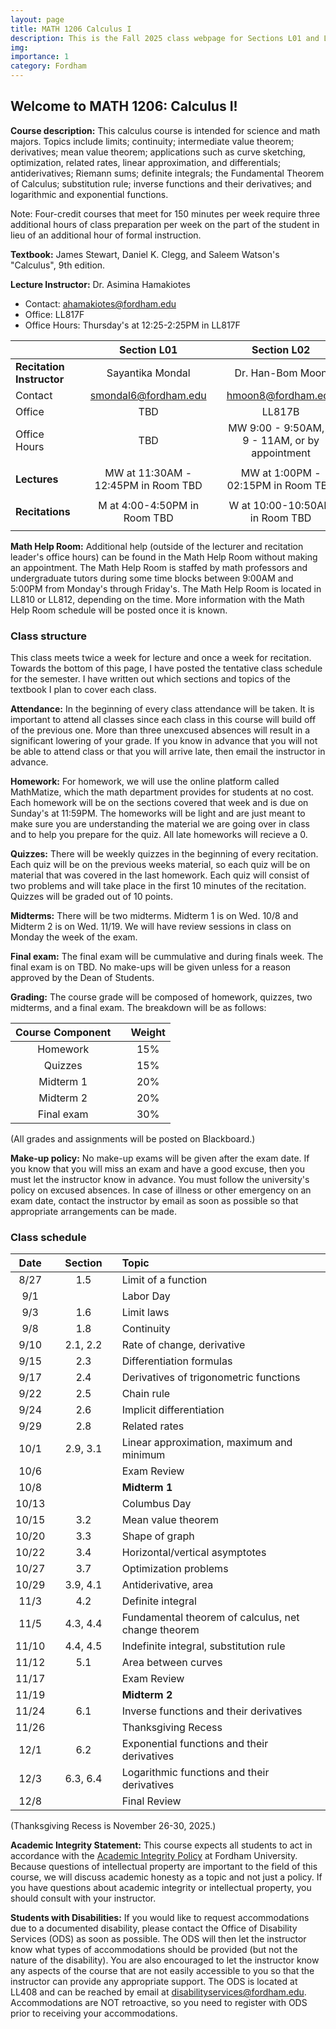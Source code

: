 ```yaml
---
layout: page
title: MATH 1206 Calculus I
description: This is the Fall 2025 class webpage for Sections L01 and L02 of MATH 1206 Calculus I at Fordham. 
img: 
importance: 1
category: Fordham
---
```


## Welcome to MATH 1206: Calculus I! 

**Course description:** This calculus course is intended for science and math majors. Topics include limits; continuity; intermediate value theorem; derivatives; mean value theorem; applications such as curve sketching, optimization, related rates, linear approximation, and differentials; antiderivatives; Riemann sums; definite integrals; the Fundamental Theorem of Calculus; substitution rule; inverse functions and their derivatives; and logarithmic and exponential functions. 

Note: Four-credit courses that meet for 150 minutes per week require three additional hours of class preparation per week on the part of the student in lieu of an additional hour of formal instruction.

**Textbook:** James Stewart, Daniel K. Clegg, and Saleem Watson's "Calculus", 9th edition.

**Lecture Instructor:** Dr. Asimina Hamakiotes
* Contact: [ahamakiotes@fordham.edu](mailto:ahamakiotes@fordham.edu)
* Office: LL817F
* Office Hours: Thursday's at 12:25-2:25PM in LL817F


|  |       |  Section L01   |       |  Section L02  | 
| :----     | :---: |  :----:       | :---: | :----:      |
| **Recitation Instructor** | | Sayantika Mondal | | Dr. Han-Bom Moon   |
| Contact | | [smondal6@fordham.edu](mailto:smondal6@fordham.edu) | | [hmoon8@fordham.edu](mailto:hmoon8@fordham.edu)  |
| Office | | TBD | | LL817B  |
| Office Hours | | TBD | | MW 9:00 - 9:50AM, T 9 - 11AM, or by appointment  |
|                | |                                 |       |                          |
| **Lectures** | | MW at 11:30AM - 12:45PM in Room TBD | | MW at 1:00PM - 02:15PM in Room TBD  |
|                | |                                 |       |                          |
| **Recitations** | | M at 4:00-4:50PM in Room TBD | | W at 10:00-10:50AM in Room TBD  | 
|                | |                                 |       |                          |

**Math Help Room:** Additional help (outside of the lecturer and recitation leader's office hours) can be found in the Math Help Room without making an appointment. The Math Help Room is staffed by math professors and undergraduate tutors during some time blocks between 9:00AM and 5:00PM from Monday's through Friday's. The Math Help Room is located in LL810 or LL812, depending on the time. More information with the Math Help Room schedule will be posted once it is known. 


### Class structure

This class meets twice a week for lecture and once a week for recitation. Towards the bottom of this page, I have posted the tentative class schedule for the semester. I have written out which sections and topics of the textbook I plan to cover each class. 

**Attendance:** In the beginning of every class attendance will be taken. It is important to attend all classes since each class in this course will build off of the previous one. More than three unexcused absences will result in a significant lowering of your grade. If you know in advance that you will not be able to attend class or that you will arrive late, then email the instructor in advance. 

**Homework:** For homework, we will use the online platform called MathMatize, which the math department provides for students at no cost. Each homework will be on the sections covered that week and is due on Sunday's at 11:59PM. The homeworks will be light and are just meant to make sure you are understanding the material we are going over in class and to help you prepare for the quiz. All late homeworks will recieve a 0. 

**Quizzes:** There will be weekly quizzes in the beginning of every recitation. Each quiz will be on the previous weeks material, so each quiz will be on material that was covered in the last homework. Each quiz will consist of two problems and will take place in the first 10 minutes of the recitation. Quizzes will be graded out of 10 points.

**Midterms:** There will be two midterms. Midterm 1 is on Wed. 10/8 and Midterm 2 is on Wed. 11/19. We will have review sessions in class on Monday the week of the exam.

**Final exam:** The final exam will be cummulative and during finals week. The final exam is on TBD. No make-ups will be given unless for a reason approved by the Dean of Students.

**Grading:** The course grade will be composed of homework, quizzes, two midterms, and a final exam. The breakdown will be as follows: 

| Course Component |       | Weight    | 
| :----:           | :---: |  :----:   |    
| Homework         |       |  15%      |
| Quizzes       |       |  15%      | 
| Midterm 1   |       |  20%      | 
| Midterm 2     |       |  20%      | 
| Final exam       |       |  30%      | 


(All grades and assignments will be posted on Blackboard.) 

<!--
**Exams:** 
* **Midterm 1:** Oct. 8, 2025
* **Midterm 2:** Nov. 19, 2025
* **Final:** TBD
-->


**Make-up policy:** No make-up exams will be given after the exam date. If you know that you will miss an exam and have a good excuse, then you must let the instructor know in advance. You must follow the university's policy on excused absences. In case of illness or other emergency on an exam date, contact the instructor by email as soon as possible so that appropriate arrangements can be made.


### Class schedule

| Date  |      | Section |      | Topic                                                                   | 
| :---: | :--: | :---:   | :--: | :---                                                                    | 
| 8/27  |      |  1.5    |      |  Limit of a function  |  
| 9/1   |      |         |      | Labor Day   | 
| 9/3   |      |  1.6    |      |  Limit laws   | 
| 9/8   |      |  1.8    |      |  Continuity                                  |   
| 9/10  |      | 2.1, 2.2 |      |  Rate of change, derivative  |
| 9/15  |      | 2.3     |      |  Differentiation formulas                      | 
| 9/17  |      | 2.4     |      |  Derivatives of trigonometric functions         |  
| 9/22  |      | 2.5     |      |  Chain rule             |    
| 9/24  |      | 2.6     |      |  Implicit differentiation                     | 
| 9/29  |      | 2.8     |      |  Related rates            |  
| 10/1  |      | 2.9, 3.1     |      |  Linear approximation, maximum and minimum          | 
| 10/6  |      |         |      |  Exam Review                      | 
| 10/8  |      |         |      |  **Midterm 1**                                        |  
| 10/13 |      |         |      |  Columbus Day        |   
| 10/15 |      | 3.2     |      |  Mean value theorem                                  |   
| 10/20 |      | 3.3     |      |  Shape of graph              |     
| 10/22 |      | 3.4     |      |  Horizontal/vertical asymptotes     | 
| 10/27 |      | 3.7     |      |  Optimization problems            |     
| 10/29 |      | 3.9, 4.1 |      |  Antiderivative, area                | 
| 11/3  |      | 4.2     |      |  Definite integral                                |  
| 11/5  |      | 4.3, 4.4  |      |  Fundamental theorem of calculus, net change theorem            |
| 11/10 |      | 4.4, 4.5 |      |  Indefinite integral, substitution rule                  |
| 11/12 |      | 5.1     |      |  Area between curves                         |
| 11/17 |      |         |      |  Exam Review                               |
| 11/19 |      |         |      |  **Midterm 2**                           |
| 11/24 |      | 6.1     |      |  Inverse functions and their derivatives                 |
| 11/26 |      |         |      |  Thanksgiving Recess                                         |
| 12/1  |      | 6.2     |      |  Exponential functions and their derivatives                       |
| 12/3  |      | 6.3, 6.4 |      |  Logarithmic functions and their derivatives                   |
| 12/8  |      |         |      |  Final Review                           |


(Thanksgiving Recess is November 26-30, 2025.)

**Academic Integrity Statement:** This course expects all students to act in accordance with the [Academic Integrity Policy](https://www.fordham.edu/resources/policies/academic-integrity-policy/) at Fordham University. Because questions of intellectual property are important to the field of this course, we will discuss academic honesty as a topic and not just a policy. If you have questions about academic integrity or intellectual property, you should consult with your instructor. 

**Students with Disabilities:** If you would like to request accommodations due to a documented disability, please contact the Office of Disability Services (ODS) as soon as possible. The ODS will then let the instructor know what types of accommodations should be provided (but not the nature of the disability). You are also encouraged to let the instructor know any aspects of the course that are not easily accessible to you so that the instructor can provide any appropriate support. The ODS is located at LL408 and can be reached by email at [disabilityservices@fordham.edu](mailto:disabilityservices@fordham.edu). Accommodations are NOT retroactive, so you need to register with ODS prior to receiving your accommodations.

<!-- **Final Exam Policy:** -->





